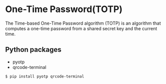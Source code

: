 # One-Time Password(TOTP)

The Time-based One-Time Password algorithm (TOTP) is an algorithm that computes a one-time password from a shared secret key and the current time.

## Python packages

* pyotp
* qrcode-terminal

```
$ pip install pyotp qrcode-terminal
```